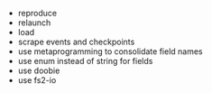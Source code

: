 - reproduce
- relaunch
- load
- scrape events and checkpoints
- use metaprogramming to consolidate field names
- use enum instead of string for fields
- use doobie
- use fs2-io